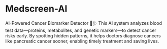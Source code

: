 # Medscreen-AI
AI-Powered Cancer Biomarker Detector 🧬🩺 This AI system analyzes blood test data—proteins, metabolites, and genetic markers—to detect cancer risks early. By spotting hidden patterns, it helps doctors diagnose cancers like pancreatic cancer sooner, enabling timely treatment and saving lives.
